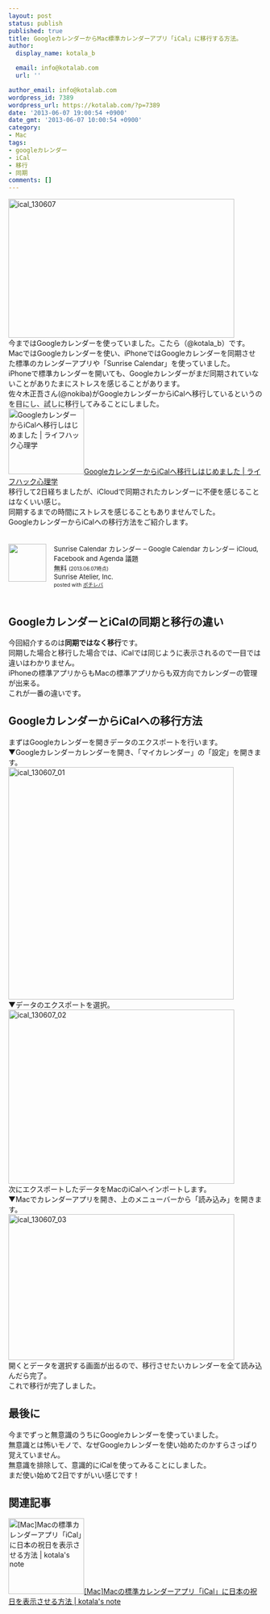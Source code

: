```yaml
---
layout: post
status: publish
published: true
title: GoogleカレンダーからMac標準カレンダーアプリ「iCal」に移行する方法。
author:
  display_name: kotala_b

  email: info@kotalab.com
  url: ''

author_email: info@kotalab.com
wordpress_id: 7389
wordpress_url: https://kotalab.com/?p=7389
date: '2013-06-07 19:00:54 +0900'
date_gmt: '2013-06-07 10:00:54 +0900'
category:
- Mac
tags:
- googleカレンダー
- iCal
- 移行
- 同期
comments: []
---
```

<p><img src="https://kotalab.com/wp-content/uploads/ical_130607-448x275.jpg" alt="ical_130607" width="448" height="275" class="alignnone size-large wp-image-7395" /><br />
今まではGoogleカレンダーを使っていました。こたら（@kotala_b）です。<br />
MacではGoogleカレンダーを使い、iPhoneではGoogleカレンダーを同期させた標準のカレンダーアプリや「Sunrise Calendar」を使っていました。<br />
iPhoneで標準カレンダーを開いても、Googleカレンダーがまだ同期されていないことがありたまにストレスを感じることがあります。<br />
佐々木正吾さん(@nokiba)がGoogleカレンダーからiCalへ移行しているというのを目にし、試しに移行してみることにしました。<br />
<a href="http://mindhack.sakura.ne.jp/archives/716" target="_blank"><img  class="alignleft" src="https://capture.heartrails.com/150x130?http://mindhack.sakura.ne.jp/archives/716" alt="GoogleカレンダーからiCalへ移行しはじめました | ライフハック心理学" width="150" height="130" /></a><a href="http://mindhack.sakura.ne.jp/archives/716" target="_blank">GoogleカレンダーからiCalへ移行しはじめました | ライフハック心理学</a><a href="https://b.hatena.ne.jp/entry/http://mindhack.sakura.ne.jp/archives/716" target="_blank"><img border="0" src="https://b.hatena.ne.jp/entry/image/http://mindhack.sakura.ne.jp/archives/716" alt="" /></a><br style="clear:both;" />移行して2日経ちましたが、iCloudで同期されたカレンダーに不便を感じることはなくいい感じ。<br />
同期するまでの時間にストレスを感じることもありませんでした。<br />
GoogleカレンダーからiCalへの移行方法をご紹介します。</p>
<div class="pochireba" style="text-align:left;font-size:small;padding:20px 0;/zoom: 1;overflow: hidden;"><span class="removed_link" title="click.linksynergy.com/fs-bin/click?id=d2yYUp776R4&amp;subid=&amp;offerid=94348.1&amp;type=3&amp;tmpid=3910&amp;RD_PARM1=https%253A%252F%252Fitunes.apple.com%252Fjp%252Fapp%252Fsunrise-calendar-karenda-google%252Fid599114150%253Fmt%253D8%2526uo%253D4"><img src="http://a1012.phobos.apple.com/us/r1000/076/Purple/v4/df/23/ab/df23ab7e-263d-1799-721f-6f684588eae5/mzl.wihuofom.jpg" width="75" height="75" style="float:left;margin:0 15px 0 0;" class="pochi_img" ></span>
<div class="pochi_info" style="text-align:left;/zoom: 1;overflow: hidden;">
<div class="pochi_name"><span class="removed_link" title="click.linksynergy.com/fs-bin/click?id=d2yYUp776R4&amp;subid=&amp;offerid=94348.1&amp;type=3&amp;tmpid=3910&amp;RD_PARM1=https%253A%252F%252Fitunes.apple.com%252Fjp%252Fapp%252Fsunrise-calendar-karenda-google%252Fid599114150%253Fmt%253D8%2526uo%253D4">Sunrise Calendar カレンダー &ndash; Google Calendar カレンダー iCloud, Facebook and Agenda 議題</span></div>
<div class="pochi_price" style="display:inline;">無料</div>
<div class="pochi_time" style="font-size:x-small;display:inline;">(2013.06.07時点)</div>
<div class="pochi_seller"><span class="removed_link" title="click.linksynergy.com/fs-bin/click?id=d2yYUp776R4&amp;subid=&amp;offerid=94348.1&amp;type=3&amp;tmpid=3910&amp;RD_PARM1=https%253A%252F%252Fitunes.apple.com%252Fjp%252Fartist%252Fsunrise-atelier-inc.%252Fid599114153%253Fuo%253D4">Sunrise Atelier, Inc.</span></div>
<div class="pochi_post" style="font-size:x-small;">posted with <a href="https://pochireba.com">ポチレバ</a></div>
</div>
<div class="pochireba-footer" style="clear: left"></div>
</div>
<p><!--more--></p>
<h2>GoogleカレンダーとiCalの同期と移行の違い</h2>
<p>今回紹介するのは<strong>同期ではなく移行</strong>です。<br />
同期した場合と移行した場合では、iCalでは同じように表示されるので一目では違いはわかりません。<br />
iPhoneの標準アプリからもMacの標準アプリからも双方向でカレンダーの管理が出来る。<br />
これが一番の違いです。</p>
<h2>GoogleカレンダーからiCalへの移行方法</h2>
<p>まずはGoogleカレンダーを開きデータのエクスポートを行います。<br />
▼Googleカレンダーカレンダーを開き、「マイカレンダー」の「設定」を開きます。<br />
<img src="https://kotalab.com/wp-content/uploads/ical_130607_01.jpg" alt="ical_130607_01" width="447" height="460" class="alignnone size-full wp-image-7391" /><br />
▼データのエクスポートを選択。<br />
<img src="https://kotalab.com/wp-content/uploads/ical_130607_02-448x345.jpg" alt="ical_130607_02" width="448" height="345" class="alignnone size-large wp-image-7392" /><br />
次にエクスポートしたデータをMacのiCalへインポートします。<br />
▼Macでカレンダーアプリを開き、上のメニューバーから「読み込み」を開きます。<br />
<img src="https://kotalab.com/wp-content/uploads/ical_130607_03-448x289.jpg" alt="ical_130607_03" width="448" height="289" class="alignnone size-large wp-image-7394" /><br />
開くとデータを選択する画面が出るので、移行させたいカレンダーを全て読み込んだら完了。<br />
これで移行が完了しました。</p>
<h2>最後に</h2>
<p>今までずっと無意識のうちにGoogleカレンダーを使っていました。<br />
無意識とは怖いモノで、なぜGoogleカレンダーを使い始めたのかすらさっぱり覚えていません。<br />
無意識を排除して、意識的にiCalを使ってみることにしました。<br />
まだ使い始めて2日ですがいい感じです！</p>
<h2 class="rele">関連記事</h2>
<p><a href="https://kotalab.com/ical-japanese-holiday" target="_blank"><img  class="alignleft" src="https://kotalab.com/wp-content/uploads/icalholiday_130610-448x275.jpg" alt="[Mac]Macの標準カレンダーアプリ「iCal」に日本の祝日を表示させる方法 | kotala's note" width="150" /></a><a href="https://kotalab.com/ical-japanese-holiday" target="_blank">[Mac]Macの標準カレンダーアプリ「iCal」に日本の祝日を表示させる方法 | kotala's note</a><br style="clear:both;" /></p>
